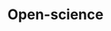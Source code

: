 ---
title: "Open-science"
layout: collection
collection: open-science
permalink: /open-science/
author_profile: true
header:
  overlay_image: /assets/headers/open.jpg
  caption: "Photo credit: [**Alexandre Godreau**](https://unsplash.com/photos/7YlHU_ZPS34)"
  overlay_filter: rgba(63, 127, 191, 0.4)
---